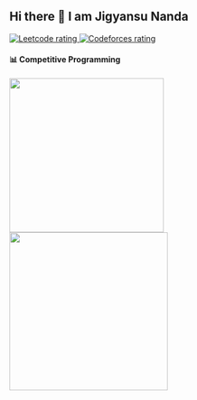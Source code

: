 ## Hi there 👋 I am Jigyansu Nanda

<p align="left">
  <a href="https://leetcode.com/Jigyansu/">
    <img src="https://cp-logo.vercel.app/leetcode/Jigyansu" alt="Leetcode rating" />
  </a>
  <a href="https://codeforces.com/profile/antiprism">
    <img src="https://raw.githubusercontent.com/Jigyansu-Nanda/cf-stats/main/output/rating.svg" alt="Codeforces rating" />
  </a>
</p>


<!--
**Jigyansu-Nanda/Jigyansu-Nanda** is a ✨ _special_ ✨ repository because its `README.md` (this file) appears on your GitHub profile.

Here are some ideas to get you started:

- 🔭 I’m currently working on ...
- 🌱 I’m currently learning ...
- 👯 I’m looking to collaborate on ...
- 🤔 I’m looking for help with ...
- 💬 Ask me about ...
- 📫 How to reach me: ...
- 😄 Pronouns: ...
- ⚡ Fun fact: ...
-->

#### 📊 Competitive Programming

<p float="left">
<img height="273em" src="https://leetcard.jacoblin.cool/Jigyansu?theme=dark&font=Karma&ext=contest" />
<img height="280em" src="https://raw.githubusercontent.com/Jigyansu-Nanda/cf-stats/main/output/light_card.svg#gh-dark-mode-only" />
</p>
